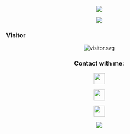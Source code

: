 <div align="center">
<img align="center" src="https://cardivo.vercel.app/api?name=Erdwpe&description=Hi,I%27m%20erdwpe,%20I%27m%20Just%20An%20%20Ordinary%20Person%20Who%20Wants%20To%20Continue%20To%20Grow%20In%20The%20World%20Of%20Technology&image=https://avatars.githubusercontent.com/erdwpe&usqp=CAU&backgroundColor=%23ecf0f1&instagram=@erdwpe&github=erdwpe&pattern=ticTacToe&colorPattern=%23eaeaea&site=erdwpe.com"/>
</div>
<p align="center">
<a href="https://discordapp.com/users/erdwpe"><img align="center" src="https://discord.c99.nl/widget/theme-3/356315685527355393.png"/></a>
</p>
 
<h3 align="left">Visitor</h3>
<p align="center">
<img src="https://moe-counter.glitch.me/get/@erdwpe?theme=rule34" alt="visitor.svg">
</p>

<h3 align="center">Contact with me:</h3>
<p align="center"><a href="//erdwpe.com"><img src="https://www.svgrepo.com/show/447845/website-click.svg" height="30" width="30" /></a>
</p>
<p align="center"><a href="https://instagram.com/erdwpe" target="blank"><img align="center" src="https://storage.caliph.my.id/img/instagram.svg" height="30" width="30" /></a>
<p align="center"><a href="//tiktok.com/@erdwpe"><img src="https://www.svgrepo.com/show/327400/logo-tiktok.svg" height="30" width="30" /></a>
</p>

<p align="center">
  <a href="https://github.com/erdwpe"><img src="https://github-readme-stats.vercel.app/api/top-langs?username=erdwpe&bg_color=30,e96443,904e95&title_color=fff&text_color=fff&hide_border=true&hide_title=false&show_icons=true&layout=compact&langs_count=10" /></a>
</p>

